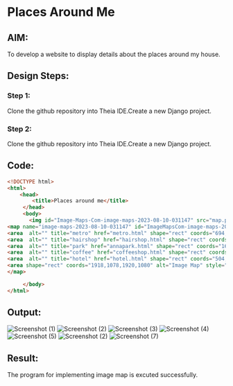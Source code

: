 # Places Around Me
## AIM:
To develop a website to display details about the places around my house.

## Design Steps:

### Step 1:
Clone the github repository into Theia IDE.Create a new Django project.
### Step 2:
Clone the github repository into Theia IDE.Create a new Django project.
## Code:
```html
<!DOCTYPE html>
<html>
    <head>
        <title>Places around me</title>
     </head>
     <body>
       <img id="Image-Maps-Com-image-maps-2023-08-10-031147" src="map.png" border="0" width="1920" height="1080" orgWidth="1920" orgHeight="1080" usemap="#image-maps-2023-08-10-031147" alt="" />
<map name="image-maps-2023-08-10-031147" id="ImageMapsCom-image-maps-2023-08-10-031147">
<area  alt="" title="metro" href="metro.html" shape="rect" coords="694,700,744,750" style="outline:none;" target="_self"     />
<area  alt="" title="hairshop" href="hairshop.html" shape="rect" coords="852,411,912,454" style="outline:none;" target="_self"     />
<area  alt="" title="park" href="annapark.html" shape="rect" coords="1607,157,1722,248" style="outline:none;" target="_self"     />
<area  alt="" title="coffee" href="coffeeshop.html" shape="rect" coords="818,798,881,845" style="outline:none;" target="_self"     />
<area  alt="" title="hotel" href="hotel.html" shape="rect" coords="504,405,596,499" style="outline:none;" target="_self"     />
<area shape="rect" coords="1918,1078,1920,1080" alt="Image Map" style="outline:none;" title="Image Map" href="https://www.image-maps.com/" />
</map>

     </body>
</html>
```
## Output:
![Screenshot (1)](https://github.com/Tanug25/places-around-me/assets/138849783/2656fb98-5f99-4abb-aef9-59282b54e726)
![Screenshot (2)](https://github.com/Tanug25/places-around-me/assets/138849783/ec603b38-4059-4e2f-9e0e-72d6a888f525)
![Screenshot (3)](https://github.com/Tanug25/places-around-me/assets/138849783/71ec3e5f-66c6-455f-8c70-4abd5d469595)
![Screenshot (4)](https://github.com/Tanug25/places-around-me/assets/138849783/f040fe0d-be29-4ae2-9be9-722bc70d4c6c)
![Screenshot (5)](https://github.com/Tanug25/places-around-me/assets/138849783/ce63bb91-72ba-4d4b-a7b7-b1b0adcc0ac9)
![Screenshot (2)](https://github.com/Tanug25/places-around-me/assets/138849783/02594a43-a132-45a0-b302-16b027404333)
![Screenshot (7)](https://github.com/Tanug25/places-around-me/assets/138849783/57e66fb6-79bb-4aad-a220-efb12c4ee918)


## Result:
The program for implementing image map is excuted successfully.
